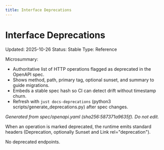 ```yaml
---
title: Interface Deprecations
---
```


<!-- generated by scripts/generate_deprecations.py; do not edit by hand (source ts: 2025-10-26T12:49:34+01:00) -->

# Interface Deprecations

Updated: 2025-10-26
Status: Stable
Type: Reference

Microsummary:
- Authoritative list of HTTP operations flagged as deprecated in the OpenAPI spec.
- Shows method, path, primary tag, optional sunset, and summary to guide migrations.
- Embeds a stable spec hash so CI can detect drift without timestamp churn.
- Refresh with `just docs-deprecations` (python3 scripts/generate_deprecations.py) after spec changes.

_Generated from spec/openapi.yaml (sha256:587371a9635f). Do not edit._

When an operation is marked deprecated, the runtime emits standard headers (Deprecation, optionally Sunset and Link rel="deprecation").

No deprecated endpoints.
